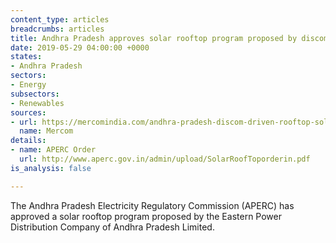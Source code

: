 ```yaml
---
content_type: articles
breadcrumbs: articles
title: Andhra Pradesh approves solar rooftop program proposed by discom
date: 2019-05-29 04:00:00 +0000
states:
- Andhra Pradesh
sectors:
- Energy
subsectors:
- Renewables
sources:
- url: https://mercomindia.com/andhra-pradesh-discom-driven-rooftop-solar/
  name: Mercom
details:
- name: APERC Order
  url: http://www.aperc.gov.in/admin/upload/SolarRoofToporderin.pdf
is_analysis: false

---
```

The Andhra Pradesh Electricity Regulatory Commission (APERC) has approved a solar rooftop program proposed by the Eastern Power Distribution Company of Andhra Pradesh Limited.